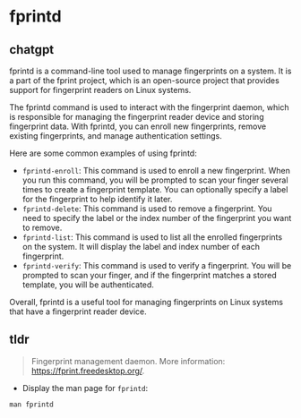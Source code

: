 # fprintd 
## chatgpt 
fprintd is a command-line tool used to manage fingerprints on a system. It is a part of the fprint project, which is an open-source project that provides support for fingerprint readers on Linux systems.

The fprintd command is used to interact with the fingerprint daemon, which is responsible for managing the fingerprint reader device and storing fingerprint data. With fprintd, you can enroll new fingerprints, remove existing fingerprints, and manage authentication settings.

Here are some common examples of using fprintd:

- `fprintd-enroll`: This command is used to enroll a new fingerprint. When you run this command, you will be prompted to scan your finger several times to create a fingerprint template. You can optionally specify a label for the fingerprint to help identify it later.
- `fprintd-delete`: This command is used to remove a fingerprint. You need to specify the label or the index number of the fingerprint you want to remove.
- `fprintd-list`: This command is used to list all the enrolled fingerprints on the system. It will display the label and index number of each fingerprint.
- `fprintd-verify`: This command is used to verify a fingerprint. You will be prompted to scan your finger, and if the fingerprint matches a stored template, you will be authenticated.

Overall, fprintd is a useful tool for managing fingerprints on Linux systems that have a fingerprint reader device. 

## tldr 
 
> Fingerprint management daemon.
> More information: <https://fprint.freedesktop.org/>.

- Display the man page for `fprintd`:

`man fprintd`
